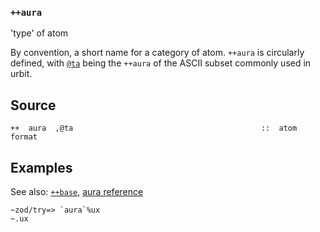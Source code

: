 ### `++aura`

'type' of atom

By convention, a short name for a category of atom. `++aura` is
circularly defined, with [`@ta`]() being the `++aura` of the ASCII subset
commonly used in urbit.

Source
------

    ++  aura  ,@ta                                          ::  atom format

Examples
--------

See also: [`++base`](), [aura reference]()

    ~zod/try=> `aura`%ux
    ~.ux


